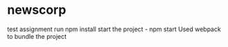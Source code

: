 # newscorp
test assignment
run npm install
start the project - npm start
Used webpack to bundle the project
